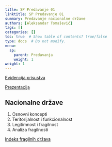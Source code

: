 ```yaml
---
title: SP Predavanje 01
linktitle: SP Predavanje 01
summary: Predavanje nacionalne države
authors: [Aleksandar Tomašević]
tags: []
categories: []
toc: true  # Show table of contents? true/false
type: docs  # Do not modify.
menu:
  sp:
    parent: Predavanja
    weight: 1
weight: 1
---
```


[Evidencija prisustva](https://forms.gle/KzYruv84nTmFbk6e6)

[Prezentacija](https://s.atomasevic.com/files/sp-01-p.pdf)

## Nacionalne države

1. Osnovni koncepti
2. Teritorijalnost i funkcionalnost
3. Legitimnost i fragilnost
4. Analiza fragilnosti

[Indeks fragilnih država](https://fragilestatesindex.org/)


